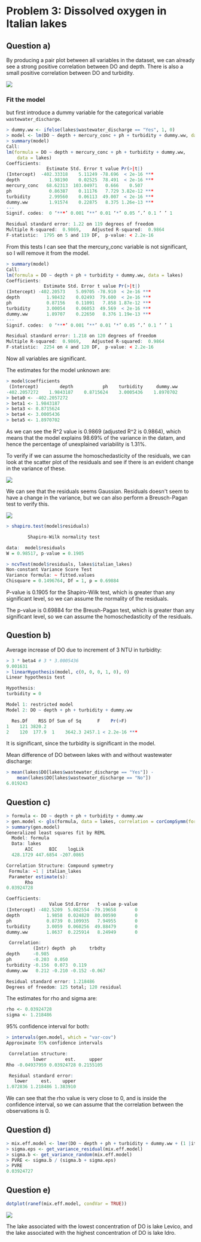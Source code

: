 # Problem 3: Dissolved oxygen in Italian lakes
## Question a)
By producing a pair plot between all variables in the dataset, we can already see a strong positive correlation between DO and depth. There is also a small positive correlation between DO and turbidity.

![](pairplot.svg)

### Fit the model
but first introduce a dummy variable for the categorical variable ```wastewater_discharge```.

```R
> dummy.ww <- ifelse(lakes$wastewater_discharge == "Yes", 1, 0)
> model <- lm(DO ~ depth + mercury_conc + ph + turbidity + dummy.ww, data = lakes)
> summary(model)
Call:
lm(formula = DO ~ depth + mercury_conc + ph + turbidity + dummy.ww, 
    data = lakes)
Coefficients:
               Estimate Std. Error t value Pr(>|t|)    
(Intercept)  -402.33318    5.11249 -78.696  < 2e-16 ***
depth           1.98190    0.02525  78.491  < 2e-16 ***
mercury_conc   68.62313  103.04971   0.666    0.507    
ph              0.86387    0.11176   7.729 3.82e-12 ***
turbidity       2.99560    0.06113  49.007  < 2e-16 ***
dummy.ww        1.91574    0.22875   8.375 1.26e-13 ***
---
Signif. codes:  0 ‘***’ 0.001 ‘**’ 0.01 ‘*’ 0.05 ‘.’ 0.1 ‘ ’ 1

Residual standard error: 1.22 on 119 degrees of freedom
Multiple R-squared:  0.9869,    Adjusted R-squared:  0.9864 
F-statistic:  1795 on 5 and 119 DF,  p-value: < 2.2e-16
```

From this tests I can see that the mercury_conc variable is not significant, so I will remove it from the model.

```R
> summary(model)
Call:
lm(formula = DO ~ depth + ph + turbidity + dummy.ww, data = lakes)
Coefficients:
              Estimate Std. Error t value Pr(>|t|)    
(Intercept) -402.20573    5.09705 -78.910  < 2e-16 ***
depth          1.98432    0.02493  79.600  < 2e-16 ***
ph             0.87156    0.11091   7.858 1.87e-12 ***
turbidity      3.00054    0.06053  49.569  < 2e-16 ***
dummy.ww       1.89707    0.22650   8.376 1.19e-13 ***
---
Signif. codes:  0 ‘***’ 0.001 ‘**’ 0.01 ‘*’ 0.05 ‘.’ 0.1 ‘ ’ 1

Residual standard error: 1.218 on 120 degrees of freedom
Multiple R-squared:  0.9869,    Adjusted R-squared:  0.9864 
F-statistic:  2254 on 4 and 120 DF,  p-value: < 2.2e-16
```

Now all variables are significant.

The estimates for the model unknown are:
```R
> model$coefficients
 (Intercept)        depth           ph    turbidity     dummy.ww 
-402.2057272    1.9843187    0.8715624    3.0005436    1.8970702
> beta0 <- -402.2057272
> beta1 <- 1.9843187
> beta3 <- 0.8715624
> beta4 <- 3.0005436
> beta5 <- 1.8970702
```

As we can see the R^2 value is 0.9869 (adjusted R^2 is 0.9864), which means that the model explains 98.69% of the variance in the datam, and hence the percentage of unexplained variability is 1.31%.

To verify if we can assume the homoschedasticity of the residuals, we can look at the scatter plot of the residuals and see if there is an evident change in the variance of these.

![](residuals.svg)

We can see that the residuals seems Gaussian.
Residuals doesn't seem to have a change in the variance, but we can also perform a Breusch-Pagan test to verify this.

![](fitted.svg)

```R
> shapiro.test(model$residuals)

        Shapiro-Wilk normality test

data:  model$residuals
W = 0.98517, p-value = 0.1905
```
```R
> ncvTest(model$residuals, lakes$italian_lakes)
Non-constant Variance Score Test 
Variance formula: ~ fitted.values 
Chisquare = 0.1496764, Df = 1, p = 0.69884
```

P-value is 0.1905 for the Shapiro-Wilk test, which is greater than any significant level, so we can assume the normality of the residuals.

The p-value is 0.69884 for the Breush-Pagan test, which is greater than any significant level, so we can assume the homoschedasticity of the residuals.

## Question b)
Average increase of DO due to increment of 3 NTU in turbidity:
```R
> 3 * beta4 # 3 * 3.0005436
9.001631
> linearHypothesis(model, c(0, 0, 0, 1, 0), 0)
Linear hypothesis test

Hypothesis:
turbidity = 0

Model 1: restricted model
Model 2: DO ~ depth + ph + turbidity + dummy.ww

  Res.Df    RSS Df Sum of Sq      F    Pr(>F)    
1    121 3820.2                                  
2    120  177.9  1    3642.3 2457.1 < 2.2e-16 ***
```

It is significant, since the turbidity is significant in the model.

Mean difference of DO between lakes with and without wastewater discharge:
```R
> mean(lakes$DO[lakes$wastewater_discharge == "Yes"]) -
    mean(lakes$DO[lakes$wastewater_discharge == "No"])
6.019243
```

## Question c)
```R
> formula <- DO ~ depth + ph + turbidity + dummy.ww
> gen.model <- gls(formula, data = lakes, correlation = corCompSymm(form = ~ 1 | italian_lakes))
> summary(gen.model)
Generalized least squares fit by REML
  Model: formula 
  Data: lakes 
       AIC      BIC    logLik
  428.1729 447.6854 -207.0865

Correlation Structure: Compound symmetry
 Formula: ~1 | italian_lakes 
 Parameter estimate(s):
       Rho 
0.03924728 

Coefficients:
                Value Std.Error   t-value p-value
(Intercept) -402.5209  5.082554 -79.19658       0
depth          1.9858  0.024820  80.00590       0
ph             0.8739  0.109935   7.94955       0
turbidity      3.0059  0.060256  49.88479       0
dummy.ww       1.8637  0.225914   8.24949       0

 Correlation: 
          (Intr) depth  ph     trbdty
depth     -0.985                     
ph        -0.203  0.050              
turbidity -0.156  0.073  0.119       
dummy.ww   0.212 -0.210 -0.152 -0.067

Residual standard error: 1.218486 
Degrees of freedom: 125 total; 120 residual
```

The estimates for rho and sigma are:
```R
rho <- 0.03924728
sigma <- 1.218486
```

95% confidence interval for both:
```R
> intervals(gen.model, which = "var-cov")
Approximate 95% confidence intervals

 Correlation structure:
          lower       est.     upper
Rho -0.04937959 0.03924728 0.2155105

 Residual standard error:
   lower     est.    upper 
1.072836 1.218486 1.383910 
```

We can see that the rho value is very close to 0, and is inside the confidence interval, so we can assume that the correlation between the observations is 0.

## Question d)
```R
> mix.eff.model <- lmer(DO ~ depth + ph + turbidity + dummy.ww + (1 |italian_lakes), data = lakes)
> sigma.eps <- get_variance_residual(mix.eff.model)
> sigma.b <- get_variance_random(mix.eff.model)
> PVRE <- sigma.b / (sigma.b + sigma.eps)
> PVRE
0.03924727
```

## Question e)
```R
dotplot(ranef(mix.eff.model, condVar = TRUE))
```

![](dotplot.svg)

The lake associated with the lowest concentration of DO is lake Levico, and the lake associated with the highest concentration of DO is lake Idro.